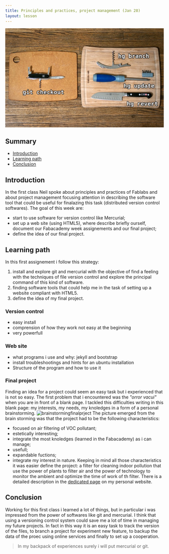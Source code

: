 ```yaml
---
title: Principles and practices, project management (Jan 28)
layout: lesson
---
```


![gitvsmercurial](./mercurial-vs-git.jpg)

## Summary

- [Introduction](#introduction)
- [Learning path](#learningpath)
- [Conclusion](#conclusion)

## Introduction
In the first class Neil spoke about principles and practices of Fablabs and about project management focusing attention in describing the software tool that could be useful for finalazing this task (distributed version control softwares).
The goal of this week are:

- start to use software for version control like Mercurial;
- set up a web site (using HTML5), where describe briefly ourself, document our Fabacademy week assignements and our final project;
- define the idea of our final project.

## Learning path
In this first assignement i follow this strategy: 
1) install and explore git and mercurial with the objective of find a feeling with the techniques of file version control and explore the principal command of this kind of software.
2) finding software tools that could help me in the task of setting up a website compliant with HTML5.
3) define the idea of my final project.

### Version control
- easy install
- comprension of how they work not easy at the beginning
- very powerfull


### Web site
- what programs i use and why: jekyll and bootstrap
- install troubleshootings and hints for an ubuntu installation
- Structure of the program and how to use it


### Final project
Finding an idea for a project could seem an easy task but i experienced that is not so easy. The first problem that i encountered was the _"orror vacui"_ when you are in front of a blank page. I tackled this difficulties writing in this blank page: my interests, my needs, my knoledges in a form of a personal brainstorming.
![brainstormingfinalprject](./brainstorminfp.jpg)
The picture emerged from the brain storming was that the project had to be the following characteristics:
- focused on air filtering of VOC pollutant;
- estetically interesting;
- integrate the most knoledges (learned in the Fabacademy) as i can manage;
- usefull;
- expandable fuctions;
- integrate my interest in nature.
Keeping in mind all those characteristics it was easier define the project: a filter for cleaning indoor pollution that use the power of plants to filter air and the power of technology to monitor the ambient and optimize the time of work of th filter.
There is a detailed description in the [dedicated page](./finalproject/index.html) on my personal website.   

## Conclusion
Working for this first class i learned a lot of things, but in particular i was impressed from the power of softwares like git and mercurial.
I think that using a versioning control system could save me a lot of time in managing my future projects. In fact in this way it is an easy task to track the version of the files, to branch a project for experiment new feature, to backup the data of the proec using online services and finally to set up a cooperation.
> In my backpack of experiences surely i will put mercurial or git. 